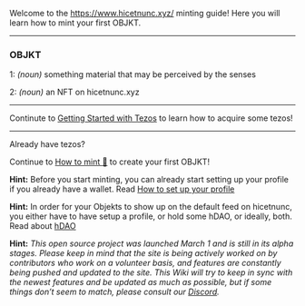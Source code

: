 Welcome to the https://www.hicetnunc.xyz/ minting guide! Here you will learn how to mint your first OBJKT.
***
### **OBJKT**
1: _(noun)_ something material that may be perceived by the senses

2: _(noun)_ an NFT on hicetnunc.xyz
***
Continute to [Getting Started with Tezos](https://github.com/hicetnunc2000/hicetnunc/wiki/Getting-Started-with-Tezos) to learn how to acquire some tezos!
***
Already have tezos?

Continue to [How to mint 🌿](https://github.com/hicetnunc2000/hicetnunc/wiki/How-to-mint-🌿) to create your first OBJKT!

**Hint:** Before you start minting, you can already start setting up your profile if you already have a wallet. Read [How to set up your profile](https://github.com/hicetnunc2000/hicetnunc/wiki/Edit-your-profile)

**Hint:** In order for your Objekts to show up on the default feed on hicetnunc, you either have to have setup a profile, or hold some hDAO, or ideally, both. Read about [hDAO](https://github.com/hicetnunc2000/hicetnunc/wiki/hDAO) 

**Hint:** _This open source project was launched March 1 and is still in its alpha stages. Please keep in mind that the site is being actively worked on by contributors who work on a volunteer basis, and features are constantly being pushed and updated to the site. This Wiki will try to keep in sync with the newest features and be updated as much as possible, but if some things don’t seem to match, please consult our [Discord](https://discord.gg/9qkgRsqa)._
